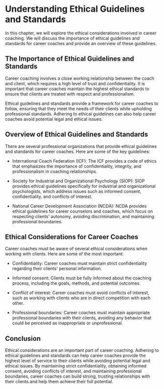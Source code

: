 Understanding Ethical Guidelines and Standards
====================================================================================================

In this chapter, we will explore the ethical considerations involved in career coaching. We will discuss the importance of ethical guidelines and standards for career coaches and provide an overview of these guidelines.

The Importance of Ethical Guidelines and Standards
--------------------------------------------------

Career coaching involves a close working relationship between the coach and client, which requires a high level of trust and confidentiality. It is important that career coaches maintain the highest ethical standards to ensure that clients are treated with respect and professionalism.

Ethical guidelines and standards provide a framework for career coaches to follow, ensuring that they meet the needs of their clients while upholding professional standards. Adhering to ethical guidelines can also help career coaches avoid potential legal and ethical issues.

Overview of Ethical Guidelines and Standards
--------------------------------------------

There are several professional organizations that provide ethical guidelines and standards for career coaches. Here are some of the key guidelines:

* International Coach Federation (ICF): The ICF provides a code of ethics that emphasizes the importance of confidentiality, integrity, and professionalism in coaching relationships.

* Society for Industrial and Organizational Psychology (SIOP): SIOP provides ethical guidelines specifically for industrial and organizational psychologists, which address issues such as informed consent, confidentiality, and conflicts of interest.

* National Career Development Association (NCDA): NCDA provides ethical guidelines for career counselors and coaches, which focus on respecting clients' autonomy, avoiding discrimination, and maintaining professional boundaries.

Ethical Considerations for Career Coaches
-----------------------------------------

Career coaches must be aware of several ethical considerations when working with clients. Here are some of the most important:

* Confidentiality: Career coaches must maintain strict confidentiality regarding their clients' personal information.

* Informed consent: Clients must be fully informed about the coaching process, including the goals, methods, and potential outcomes.

* Conflict of interest: Career coaches must avoid conflicts of interest, such as working with clients who are in direct competition with each other.

* Professional boundaries: Career coaches must maintain appropriate professional boundaries with their clients, avoiding any behavior that could be perceived as inappropriate or unprofessional.

Conclusion
----------

Ethical considerations are an important part of career coaching. Adhering to ethical guidelines and standards can help career coaches provide the highest level of service to their clients while avoiding potential legal and ethical issues. By maintaining strict confidentiality, obtaining informed consent, avoiding conflicts of interest, and maintaining professional boundaries, career coaches can build strong, trusting relationships with their clients and help them achieve their full potential.
